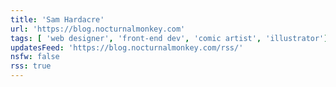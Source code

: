 ```yaml
---
title: 'Sam Hardacre'
url: 'https://blog.nocturnalmonkey.com'
tags: [ 'web designer', 'front-end dev', 'comic artist', 'illustrator']
updatesFeed: 'https://blog.nocturnalmonkey.com/rss/'
nsfw: false
rss: true
---
```

